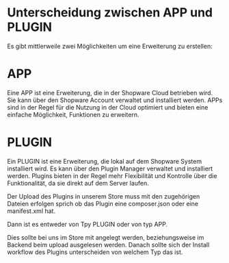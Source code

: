 # Unterscheidung zwischen APP und PLUGIN

Es gibt mittlerweile zwei Möglichkeiten um eine Erweiterung zu erstellen:
# APP
Eine APP ist eine Erweiterung, die in der Shopware Cloud betrieben wird. Sie kann über den Shopware Account verwaltet und installiert werden. APPs sind in der Regel für die Nutzung in der Cloud optimiert und bieten eine einfache Möglichkeit, Funktionen zu erweitern.

# PLUGIN
Ein PLUGIN ist eine Erweiterung, die lokal auf dem Shopware System installiert wird. Es kann über den Plugin Manager verwaltet und installiert werden. Plugins bieten in der Regel mehr Flexibilität und Kontrolle über die Funktionalität, da sie direkt auf dem Server laufen.

Der Upload des Plugins in unserem Store muss mit den zugehörigen Dateien erfolgen
sprich ob das Plugin eine composer.json oder eine manifest.xml hat.

Dann ist es entweder von Tpy PLUGIN oder von typ APP.

Dies sollte bei uns im Store mit angelegt werden, beziehungsweise im Backend beim upload ausgelesen werden. Danach sollte sich der Install workflow des Plugins unterscheiden von welchem Typ das ist.